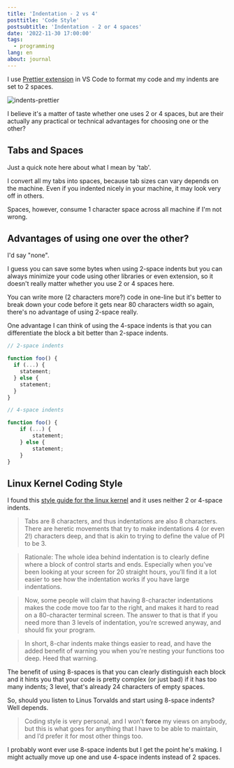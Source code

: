 ```yaml
---
title: 'Indentation - 2 vs 4'
posttitle: 'Code Style'
postsubtitle: 'Indentation - 2 or 4 spaces'
date: '2022-11-30 17:00:00'
tags:
  - programming
lang: en
about: journal
---
```


I use [Prettier extension](https://marketplace.visualstudio.com/items?itemName=esbenp.prettier-vscode) in VS Code to format my code and my indents are set to 2 spaces.

![indents-prettier](/images/posts/blog/codestyle/indentation-2-vs-4.webp)

I believe it's a matter of taste whether one uses 2 or 4 spaces, but are their actually any practical or technical advantages for choosing one or the other?

## Tabs and Spaces

Just a quick note here about what I mean by 'tab'.

I convert all my tabs into spaces, because tab sizes can vary depends on the machine. Even if you indented nicely in your machine, it may look very off in others.

Spaces, however, consume 1 character space across all machine if I'm not wrong.

## Advantages of using one over the other?

I'd say "none".

I guess you can save some bytes when using 2-space indents but you can always minimize your code using other libraries or even extension, so it doesn't really matter whether you use 2 or 4 spaces here.

You can write more (2 characters more?) code in one-line but it's better to break down your code before it gets near 80 characters width so again, there's no advantage of using 2-space really.

One advantage I can think of using the 4-space indents is that you can differentiate the block a bit better than 2-space indents.

```ts
// 2-space indents

function foo() {
  if (...) {
    statement;
  } else {
    statement;
  }
}
```

```ts
// 4-space indents

function foo() {
    if (...) {
        statement;
    } else {
        statement;
    }
}
```

## Linux Kernel Coding Style

I found this [style guide for the linux kernel](https://www.kernel.org/doc/html/v4.10/process/coding-style.html) and it uses neither 2 or 4-space indents.

> Tabs are 8 characters, and thus indentations are also 8 characters. There are heretic movements that try to make indentations 4 (or even 2!) characters deep, and that is akin to trying to define the value of PI to be 3.

> Rationale: The whole idea behind indentation is to clearly define where a block of control starts and ends. Especially when you’ve been looking at your screen for 20 straight hours, you’ll find it a lot easier to see how the indentation works if you have large indentations.

> Now, some people will claim that having 8-character indentations makes the code move too far to the right, and makes it hard to read on a 80-character terminal screen. The answer to that is that if you need more than 3 levels of indentation, you’re screwed anyway, and should fix your program.

> In short, 8-char indents make things easier to read, and have the added benefit of warning you when you’re nesting your functions too deep. Heed that warning.

The benefit of using 8-spaces is that you can clearly distinguish each block and it hints you that your code is pretty complex (or just bad) if it has too many indents; 3 level, that's already 24 characters of empty spaces.

So, should you listen to Linus Torvalds and start using 8-space indents? Well depends.

> Coding style is very personal, and I won’t **force** my views on anybody, but this is what goes for anything that I have to be able to maintain, and I’d prefer it for most other things too.

I probably wont ever use 8-space indents but I get the point he's making. I might actually move up one and use 4-space indents instead of 2 spaces.
